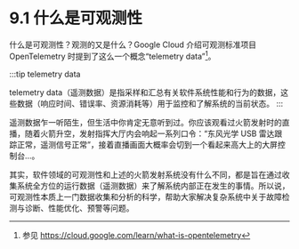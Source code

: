 # 9.1 什么是可观测性

什么是可观测性？观测的又是什么？Google Cloud 介绍可观测标准项目 OpenTelemetry 时提到了这么一个概念“telemetry data”[^1]。

:::tip telemetry data

telemetry data（遥测数据）是指采样和汇总有关软件系统性能和行为的数据，这些数据（响应时间、错误率、资源消耗等）用于监控和了解系统的当前状态。
:::

遥测数据乍一听陌生，但生活中你肯定无意听到过。你应该观看过火箭发射时的直播，随着火箭升空，发射指挥大厅内会响起一系列口令：“东风光学 USB 雷达跟踪正常，遥测信号正常”，接着直播画面大概率会切到一个看起来高大上的大屏控制台...。

其实，软件领域的可观测性和上述的火箭发射系统没有什么不同，都是旨在通过收集系统全方位的运行数据（遥测数据）来了解系统内部正在发生的事情。所以说，可观测性本质上一门数据收集和分析的科学，帮助大家解决复杂系统中关于故障检测与诊断、性能优化、预警等问题。

[^1]: 参见 https://cloud.google.com/learn/what-is-opentelemetry
